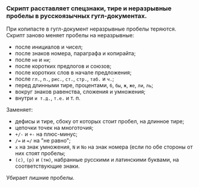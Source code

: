 ### Скрипт расставляет спецзнаки, тире и неразрывные пробелы в русскоязычных гугл-документах.

При копипасте в гугл-документ неразрывные пробелы теряются. Скрипт заново меняет пробелы на неразрывные:

* после инициалов и чисел;
* после знаков номера, параграфа и копирайта;
* после `не` и `ни`;
* после коротких предлогов и союзов;
* после коротких слов в начале предложения;
* после `гл.`, `п.`, `рис.`, `ст.`, `стр.`, `таб.` и `ч.`;
* перед длинными тире, процентами, `б`, `бы`, `ж`, `же`, `ли`, `ль`;
* вокруг знаков равенства, сложения и умножения;
* внутри `и т.д.`, `т.е.` и т. п.

Заменяет:

* дефисы и тире, сбоку от которых стоит пробел, на длинное тире;
* цепочки точек на многоточия;
* `+/-` и `+-` на плюс-минус;
* `/=` и `=/` на "не равно";
* ` х ` на знак умножения, ` N ` и ` No ` на знак номера (если по обе стороны от них стоят пробелы;
* `(с)`, `(р)` и `(тм)`, набранные русскими и латинскими буквами, на соответствующие знаки.

Убирает лишние пробелы.
